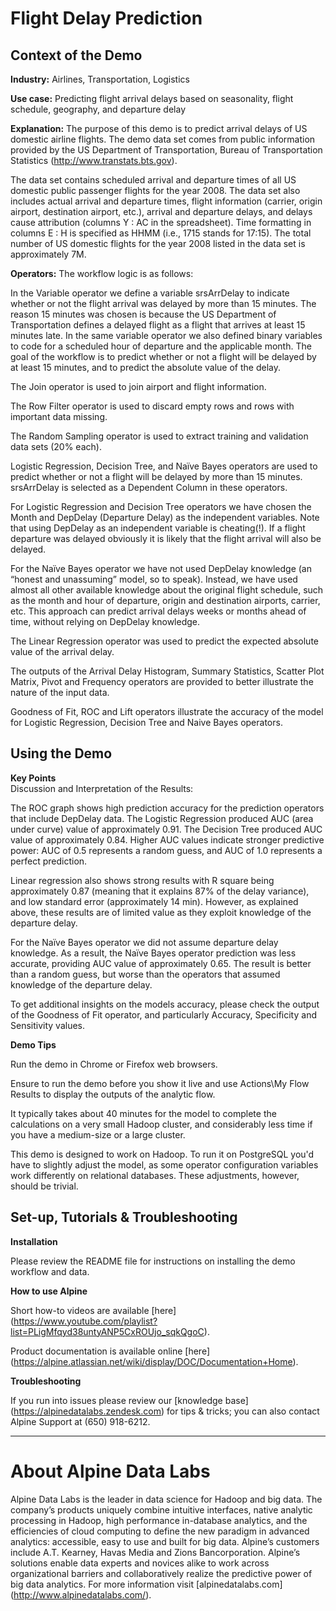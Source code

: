 # Flight Delay Prediction 
	

## Context of the Demo

__Industry:__  Airlines, Transportation, Logistics

__Use case:__  Predicting flight arrival delays based on seasonality, flight schedule, geography, and departure delay 

__Explanation:__  The purpose of this demo is to predict arrival delays of US domestic airline flights.  The demo data set comes from public information provided by the US Department of Transportation, Bureau of Transportation Statistics (http://www.transtats.bts.gov).

The data set contains scheduled arrival and departure times of all US domestic public passenger flights for the year 2008. The data set also includes actual arrival and departure times, flight information (carrier, origin airport, destination airport, etc.), arrival and departure delays, and delays cause attribution (columns Y : AC in the spreadsheet). Time formatting in columns E : H is specified as HHMM (i.e., 1715 stands for 17:15). The total number of US domestic flights for the year 2008 listed in the data set is approximately 7M.

__Operators:__  The workflow logic is as follows:

In the Variable operator we define a variable srsArrDelay to indicate whether or not the flight arrival was delayed by more than 15 minutes.  The reason 15 minutes was chosen is because the US Department of Transportation defines a delayed flight as a flight that arrives at least 15 minutes late. In the same variable operator we also defined binary variables to code for a scheduled hour of departure and the applicable month. The goal of the workflow is to predict whether or not a flight will be delayed by at least 15 minutes, and to predict the absolute value of the delay. 

The Join operator is used to join airport and flight information.

The Row Filter operator is used to discard empty rows and rows with important data missing.

The Random Sampling operator is used to extract training and validation data sets (20% each).

Logistic Regression, Decision Tree, and Naïve Bayes operators are used to predict whether or not a flight will be delayed by more than 15 minutes. srsArrDelay is selected as a Dependent Column in these operators.  

For Logistic Regression and Decision Tree operators we have chosen the Month and DepDelay (Departure Delay) as the independent variables.  Note that using DepDelay as an independent variable is cheating(!). If a flight departure was delayed obviously it is likely that the flight arrival will also be delayed. 

For the Naïve Bayes operator we have not used DepDelay knowledge (an “honest and unassuming” model, so to speak). Instead, we have used almost all other available knowledge about the original flight schedule, such as the month and hour of departure, origin and destination airports, carrier, etc. This approach can predict arrival delays weeks or months ahead of time, without relying on DepDelay knowledge.

The Linear Regression operator was used to predict the expected absolute value of the arrival delay. 

The outputs of the Arrival Delay Histogram, Summary Statistics, Scatter Plot Matrix, Pivot and Frequency operators are provided to better illustrate the nature of the input data.

Goodness of Fit, ROC and Lift operators illustrate the accuracy of the model for Logistic Regression, Decision Tree and Naive Bayes operators.


## Using the Demo

__Key Points__  
Discussion and Interpretation of the Results:

The ROC graph shows high prediction accuracy for the prediction operators that include DepDelay data. The Logistic Regression produced AUC (area under curve) value of approximately 0.91.  The Decision Tree produced AUC value of approximately 0.84. Higher  AUC values indicate stronger predictive power: AUC of 0.5 represents a random guess, and AUC of 1.0 represents a perfect prediction.  

Linear regression also shows strong results with R square being approximately 0.87 (meaning that it explains 87% of the delay variance), and low standard error (approximately 14 min).  However, as explained above, these results are of limited value as they exploit knowledge of the departure delay.  

For the Naïve Bayes operator we did not assume departure delay knowledge. As a result, the Naïve Bayes operator prediction was less accurate, providing AUC value of approximately 0.65. The result is better than a random guess, but worse than the operators that assumed  knowledge of the departure delay.

To get additional insights on the models accuracy, please check the output of the Goodness of Fit operator, and particularly Accuracy, Specificity and Sensitivity values.


__Demo Tips__

Run the demo in Chrome or Firefox web browsers.

Ensure to run the demo before you show it live and use Actions\My Flow Results to display the outputs of the analytic flow.

It typically takes about 40 minutes for the model to complete the calculations on a very small Hadoop cluster, and considerably less time if you have a medium-size or a large cluster.

This demo is designed to work on Hadoop. To run it on PostgreSQL you'd have to slightly adjust the model, as some operator configuration variables work differently on relational databases. These adjustments, however, should be trivial.

## Set-up, Tutorials & Troubleshooting

__Installation__

Please review the README file for instructions on installing the demo workflow and data.

__How to use Alpine__

Short how-to videos are available [here] (https://www.youtube.com/playlist?list=PLigMfqyd38untyANP5CxROUjo_sqkQgoC).

Product documentation is available online [here] (https://alpine.atlassian.net/wiki/display/DOC/Documentation+Home).

__Troubleshooting__

If you run into issues please review our [knowledge base] (https://alpinedatalabs.zendesk.com) for tips & tricks; you can also contact Alpine Support at (650) 918-6212.

-----

# About Alpine Data Labs

Alpine Data Labs is the leader in data science for Hadoop and big data. The company’s products uniquely combine intuitive interfaces, native analytic processing in Hadoop, high performance in-database analytics, and the efficiencies of cloud computing to define the new paradigm in advanced analytics: accessible, easy to use and built for big data. Alpine’s customers include A.T. Kearney, Havas Media and Zions Bancorporation. Alpine’s solutions enable data experts and novices alike to work across organizational barriers and collaboratively realize the predictive power of big data analytics. For more information visit [alpinedatalabs.com] (http://www.alpinedatalabs.com/).
